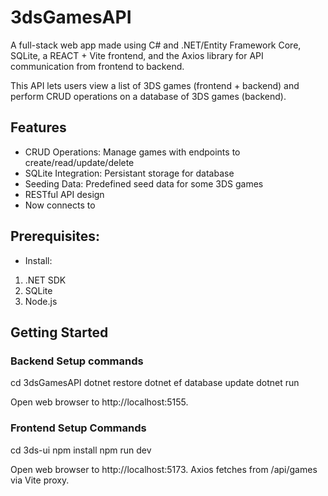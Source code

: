 # 3dsGamesAPI
A full-stack web app made using C# and .NET/Entity Framework Core, SQLite, a REACT + Vite frontend, and the Axios library for API communication from frontend to backend.

This API lets users view a list of 3DS games (frontend + backend) and perform CRUD operations on a database of 3DS games (backend).

## Features
- CRUD Operations: Manage games with endpoints to create/read/update/delete
- SQLite Integration: Persistant storage for database
- Seeding Data: Predefined seed data for some 3DS games
- RESTful API design
- Now connects to 

## Prerequisites:
- Install:
1. .NET SDK
2. SQLite
3. Node.js

## Getting Started
### Backend Setup commands
cd 3dsGamesAPI
dotnet restore
dotnet ef database update
dotnet run

Open web browser to http://localhost:5155.
### Frontend Setup Commands
cd 3ds-ui
npm install
npm run dev

Open web browser to http://localhost:5173. Axios fetches from /api/games via Vite proxy.
